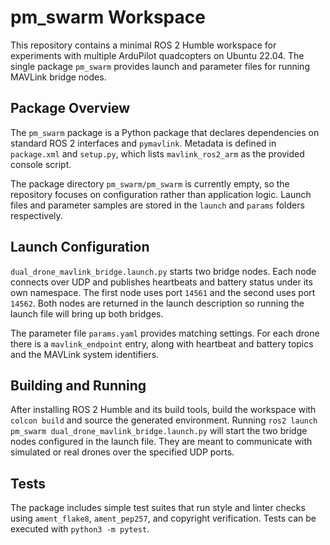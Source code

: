 # pm_swarm Workspace

This repository contains a minimal ROS 2 Humble workspace for experiments with multiple ArduPilot quadcopters on Ubuntu 22.04. The single package `pm_swarm` provides launch and parameter files for running MAVLink bridge nodes.

## Package Overview

The `pm_swarm` package is a Python package that declares dependencies on standard ROS 2 interfaces and `pymavlink`. Metadata is defined in `package.xml` and `setup.py`, which lists `mavlink_ros2_arm` as the provided console script.

The package directory `pm_swarm/pm_swarm` is currently empty, so the repository focuses on configuration rather than application logic. Launch files and parameter samples are stored in the `launch` and `params` folders respectively.

## Launch Configuration

`dual_drone_mavlink_bridge.launch.py` starts two bridge nodes. Each node connects over UDP and publishes heartbeats and battery status under its own namespace. The first node uses port `14561` and the second uses port `14562`. Both nodes are returned in the launch description so running the launch file will bring up both bridges.

The parameter file `params.yaml` provides matching settings. For each drone there is a `mavlink_endpoint` entry, along with heartbeat and battery topics and the MAVLink system identifiers.

## Building and Running

After installing ROS 2 Humble and its build tools, build the workspace with `colcon build` and source the generated environment. Running `ros2 launch pm_swarm dual_drone_mavlink_bridge.launch.py` will start the two bridge nodes configured in the launch file. They are meant to communicate with simulated or real drones over the specified UDP ports.

## Tests

The package includes simple test suites that run style and linter checks using `ament_flake8`, `ament_pep257`, and copyright verification. Tests can be executed with `python3 -m pytest`.

